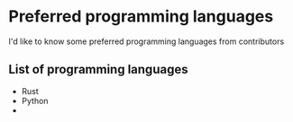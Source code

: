 # Preferred programming languages
I'd like to know some preferred programming languages from contributors

## List of programming languages
- Rust
- Python
- 
